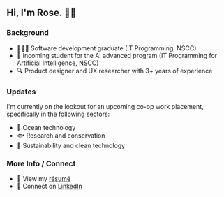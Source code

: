 ## Hi, I'm Rose. 👋🏼
### Background
- 👩🏻‍💻 Software development graduate (IT Programming, NSCC)
- 🤖 Incoming student for the AI advanced program (IT Programming for Artificial Intelligence, NSCC)
- 🔍 Product designer and UX researcher with 3+ years of experience

### Updates
I'm currently on the lookout for an upcoming co-op work placement, specifically in the following sectors:
- 🌊 Ocean technology
- 🐟 Research and conservation
- 🌱 Sustainability and clean technology

### More Info / Connect
- 📄 View my [résumé](https://drive.google.com/file/d/1byzCgLoVJk-J0RAoPd9EiD484ABTjsaB/view?usp=drive_link)
- 🤝 Connect on [LinkedIn](https://www.linkedin.com/in/r-scoville/)
